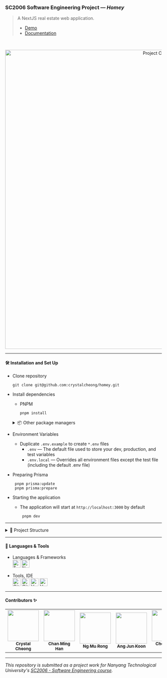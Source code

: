 ### SC2006 Software Engineering Project — *Homey*

> A NextJS real estate web application.<br/>
> - [Demo](https://youtu.be/apbWi2NVMBU)
> - [Documentation](https://ry3ng.github.io/MOBLIMA/)


<br/>

<p align="center">
  <img src="https://user-images.githubusercontent.com/65748007/229656035-194f194d-f5fb-4664-940b-28e90ed96eb9.png" alt="Project Cover"
    width="960px"
  />
</p>

---

#### 🛠️ Installation and Set Up

  - Clone repository
    ```
    git clone git@github.com:crystalcheong/homey.git
    ```

  - Install dependencies
    - PNPM
      ```
      pnpm install
      ```
     
     
     <details>
    <summary>📦 Other package managers</summary>
    <br/>

     - NPM
     
    ```
    npm install
     ```
     <br/> 
     
     - Yarn
     
    ```
    yarn install
     ```
     <br/> 

     </details>
  
  - Environment Variables
     - Duplicate `.env.example` to create `*.env` files
          - `.env` — The default file used to store your dev, production, and test variables
          - `.env.local` — Overrides all environment files except the test file (including the default .env file)
       
   - Preparing Prisma
   
     ```
      pnpm prisma:update
      pnpm prisma:prepare
     ```

   - Starting the application
      - The application will start at `http://localhost:3000` by default
         ```
          pnpm dev
         ```
     
---

<details>
<summary>📂 Project Structure</summary>
<br/>
  
```
📦homey-webapp
 ┣ 📂prisma
 ┣ 📂public
 ┣ 📂src
 ┃ ┣ 📂components
 ┃ ┣ 📂pages
 ┃ ┣ 📂styles
 ┃ ┣ 📂utils
 ┣ 📂tests
 ┣ 📜README.md
 ```


 [`/prisma`](./prisma) - contains the Prisma schema and migrations<br/> 
 [`/public`](./public) - stores static assets such as images, fonts, etc<br/>
 [`/src`](./src) - contains the source code of the application, segmented into different subfolders such as components, pages, styles, etc<br/>
 [`/src/components`](./src/components) - contains reusable UI components that are used across the application, such as buttons, forms, and navigation bars <br/>
 [`/src/pages`](./src/pages) - each file in this directory represents a route in the application and is responsible for rendering the content of that route <br/>
 [`/src/styles`](./src/styles) - stores global styles that are used across the entire application. <br/>
 [`/src/utils`](./src/utils) - contains helper functions and utilities that are used across the application.<br/>
 [`/lib`](./lib) - contains the project dependencies<br/> 
 [`/tests`](./tests) - contains end-to-end test scripts and result logging<br/> 

 </details>

---
####  🧰 Languages & Tools
- Languages & Frameworks<br/>
  <img alt="Typescript" src="https://img.shields.io/badge/TypeScript-007ACC?style=for-the-badge&logo=typescript&logoColor=white" height="25"/>
    <img alt="NextJS" src="https://img.shields.io/badge/next.js-000000?style=for-the-badge&logo=nextdotjs&logoColor=white" height="25"/>

- Tools, IDE <br/>
  <img alt="Github" src="https://img.shields.io/badge/GitHub-100000?style=for-the-badge&logo=github&logoColor=white" height="25"/>
  <img alt="Github Actions" src="https://img.shields.io/badge/GitHub_Actions-2088FF?style=for-the-badge&logo=github-actions&logoColor=white" height="25"/>
  <img alt="Vercel" src="https://img.shields.io/badge/Vercel-000000?style=for-the-badge&logo=vercel&logoColor=white" height="25"/>
  <img alt="Vercel" src="https://img.shields.io/badge/Supabase-181818?style=for-the-badge&logo=supabase&logoColor=white" height="25"/>
  

---

#### Contributors ✨

<table>
  <tr>
    <td align="center"><a href="https://github.com/crystalcheong"  target="_blank"><img src="https://avatars.githubusercontent.com/u/65748007?v=4?s=100" width="100px;" alt=""/><br /><sub><b>Crystal Cheong</b></sub></a><br /></td>
    <td align="center"><a href="https://github.com/minghancmh" target="_blank"><img src="https://avatars.githubusercontent.com/u/92656699?v=4?s=100" width="100px;" alt=""/><br /><sub><b>Chan Ming Han</b></sub></a><br /></td>
    <td align="center"><a href="https://github.com/murong2602" target="_blank"><img src="https://avatars.githubusercontent.com/u/105585164?v=4?s=100" width="100px;" alt=""/><br /><sub><b>Ng Mu Rong</b></sub></a><br /></td>
    <td align="center"><a href="https://github.com/junkoon" target="_blank"><img src="https://avatars.githubusercontent.com/u/38901349?v=4?s=100" width="100px;" alt=""/><br /><sub><b>Ang Jun Koon</b></sub></a><br /></td>
    <td align="center"><a href="https://github.com/ChiHian" target="_blank"><img src="https://avatars.githubusercontent.com/u/115488816?v=4?s=100" width="100px;" alt=""/><br /><sub><b>Cheong Chi Hian</b></sub></a><br /></td>
  </tr>
</table>

---

*This repository is submitted as a project work for Nanyang Technological University's [SC2006 - Software Engineering course](https://www.nanyangmods.com/modules/cz2006-software-engineering-3-0-au/).*



